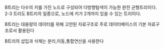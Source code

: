 B트리는 다수의 키를 가진 노드로 구성되어 다방향탐색이 가능한 완전 균형트리이다.
2-3 트리도 B트리의 일종으로, 노드에 키가 2개까지 있을 수 있는 트리이다.

B트리는 대용량의 데이터를 위해 고안된 자료구조로 주로 데이터베이스의 기본 자료구조로서 활용된다

B트리의 삽입과 삭제는 분리,이동,통합연산을 사용한다
